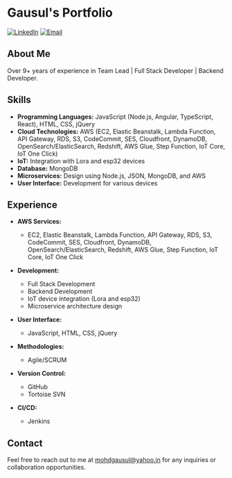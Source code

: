 # Gausul's Portfolio

[![LinkedIn](https://img.shields.io/badge/LinkedIn-Connect-blue)](https://www.linkedin.com/in/gausul/)
[![Email](https://img.shields.io/badge/Email-Contact%20Me-green)](mailto:mohdgausul@yahoo.in)

## About Me

Over 9+ years of experience in Team Lead | Full Stack Developer | Backend Developer.

## Skills

- **Programming Languages:** JavaScript (Node.js, Angular, TypeScript, React), HTML, CSS, jQuery
- **Cloud Technologies:** AWS (EC2, Elastic Beanstalk, Lambda Function, API Gateway, RDS, S3, CodeCommit, SES, Cloudfront, DynamoDB, OpenSearch/ElasticSearch, Redshift, AWS Glue, Step Function, IoT Core, IoT One Click)
- **IoT:** Integration with Lora and esp32 devices
- **Database:** MongoDB
- **Microservices:** Design using Node.js, JSON, MongoDB, and AWS
- **User Interface:** Development for various devices

## Experience

- **AWS Services:**
  - EC2, Elastic Beanstalk, Lambda Function, API Gateway, RDS, S3, CodeCommit, SES, Cloudfront, DynamoDB, OpenSearch/ElasticSearch, Redshift, AWS Glue, Step Function, IoT Core, IoT One Click

- **Development:**
  - Full Stack Development
  - Backend Development
  - IoT device integration (Lora and esp32)
  - Microservice architecture design

- **User Interface:**
  - JavaScript, HTML, CSS, jQuery

- **Methodologies:**
  - Agile/SCRUM

- **Version Control:**
  - GitHub
  - Tortoise SVN

- **CI/CD:**
  - Jenkins

## Contact

Feel free to reach out to me at mohdgausul@yahoo.in for any inquiries or collaboration opportunities.

